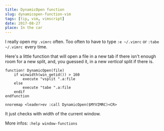 ```yaml
---
title: DynamicOpen function
slug: dynamicopen-function-vim
tags: [tip, vim, vimscript]
date: 2017-08-27
place: In the car
---
```


I really open my `.vimrc` often. Too often to have to type `:e ~/.vimrc` or
`:tabe ~/.vimrc `every time.

Here's a little function that will open a file in a new tab if there isn't enough
room for a new split, and, you guessed it, in a new *vertical* split if there
is.

```vim
function! DynamicOpen(file)
    if winwidth(win_getid()) > 160
        execute "vsplit ".a:file
    else
        execute "tabe ".a:file
    endif
endfunction

nnoremap <leader>ev :call DynamicOpen($MYVIMRC)<CR>
```

It just checks with width of the current window.

More infos: `:help window-functions`
